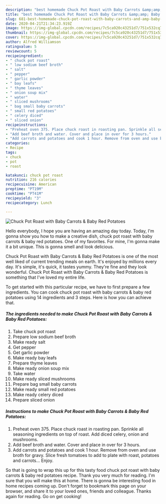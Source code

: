 ```yaml
---
description: "best homemade Chuck Pot Roast with Baby Carrots &amp;amp; Baby Red Potatoes recipe | how long to bake Chuck Pot Roast with Baby Carrots &amp;amp; Baby Red Potatoes"
title: "best homemade Chuck Pot Roast with Baby Carrots &amp;amp; Baby Red Potatoes recipe | how long to bake Chuck Pot Roast with Baby Carrots &amp;amp; Baby Red Potatoes"
slug: 681-best-homemade-chuck-pot-roast-with-baby-carrots-and-amp-baby-red-potatoes-recipe-how-long-to-bake-chuck-pot-roast-with-baby-carrots-and-amp-baby-red-potatoes
date: 2020-04-21T21:34:23.919Z
image: https://img-global.cpcdn.com/recipes/7c5ca920c43251d7/751x532cq70/chuck-pot-roast-with-baby-carrots-baby-red-potatoes-recipe-main-photo.jpg
thumbnail: https://img-global.cpcdn.com/recipes/7c5ca920c43251d7/751x532cq70/chuck-pot-roast-with-baby-carrots-baby-red-potatoes-recipe-main-photo.jpg
cover: https://img-global.cpcdn.com/recipes/7c5ca920c43251d7/751x532cq70/chuck-pot-roast-with-baby-carrots-baby-red-potatoes-recipe-main-photo.jpg
author: Alfred Williamson
ratingvalue: 5
reviewcount: 5
recipeingredient:
- " chuck pot roast"
- " low sodium beef broth"
- " salt"
- " pepper"
- " garlic powder"
- " bay leafs"
- " thyme leaves"
- " onion soup mix"
- " water"
- " sliced mushrooms"
- " bag small baby carrots"
- " small red potatoes"
- " celery diced"
- " sliced onion"
recipeinstructions:
- "Preheat oven 375. Place chuck roast in roasting pan. Sprinkle all seasoning ingredients on top of roast. Add diced celery, onion and mushrooms."
- "Add beef broth and water. Cover and place in over for 3 hours."
- "Add carrots and potatoes and cook 1 hour. Remove from oven and use broth for gravy. Slice fresh tomatoes to add to plate with roast, potatoes and carrots... Enjoy."
categories:
- Recipe
tags:
- chuck
- pot
- roast

katakunci: chuck pot roast 
nutrition: 216 calories
recipecuisine: American
preptime: "PT19M"
cooktime: "PT41M"
recipeyield: "3"
recipecategory: Lunch

---
```



![Chuck Pot Roast with Baby Carrots &amp; Baby Red Potatoes](https://img-global.cpcdn.com/recipes/7c5ca920c43251d7/751x532cq70/chuck-pot-roast-with-baby-carrots-baby-red-potatoes-recipe-main-photo.jpg)

Hello everybody, I hope you are having an amazing day today. Today, I'm gonna show you how to make a creative dish, chuck pot roast with baby carrots &amp; baby red potatoes. One of my favorites. For mine, I'm gonna make it a bit unique. This is gonna smell and look delicious.

Chuck Pot Roast with Baby Carrots &amp; Baby Red Potatoes is one of the most well liked of current trending meals on earth. It's enjoyed by millions every day. It's simple, it's quick, it tastes yummy. They're fine and they look wonderful. Chuck Pot Roast with Baby Carrots &amp; Baby Red Potatoes is something that I've loved my entire life.




To get started with this particular recipe, we have to first prepare a few ingredients. You can cook chuck pot roast with baby carrots &amp; baby red potatoes using 14 ingredients and 3 steps. Here is how you can achieve that.

<!--inarticleads1-->

##### The ingredients needed to make Chuck Pot Roast with Baby Carrots &amp; Baby Red Potatoes:

1. Take  chuck pot roast
1. Prepare  low sodium beef broth
1. Make ready  salt
1. Get  pepper
1. Get  garlic powder
1. Make ready  bay leafs
1. Prepare  thyme leaves
1. Make ready  onion soup mix
1. Take  water
1. Make ready  sliced mushrooms
1. Prepare  bag small baby carrots
1. Make ready  small red potatoes
1. Make ready  celery diced
1. Prepare  sliced onion




<!--inarticleads2-->

##### Instructions to make Chuck Pot Roast with Baby Carrots &amp; Baby Red Potatoes:

1. Preheat oven 375. Place chuck roast in roasting pan. Sprinkle all seasoning ingredients on top of roast. Add diced celery, onion and mushrooms.
1. Add beef broth and water. Cover and place in over for 3 hours.
1. Add carrots and potatoes and cook 1 hour. Remove from oven and use broth for gravy. Slice fresh tomatoes to add to plate with roast, potatoes and carrots... Enjoy.




So that is going to wrap this up for this tasty food chuck pot roast with baby carrots &amp; baby red potatoes recipe. Thank you very much for reading. I'm sure that you will make this at home. There is gonna be interesting food in home recipes coming up. Don't forget to bookmark this page on your browser, and share it to your loved ones, friends and colleague. Thanks again for reading. Go on get cooking!
